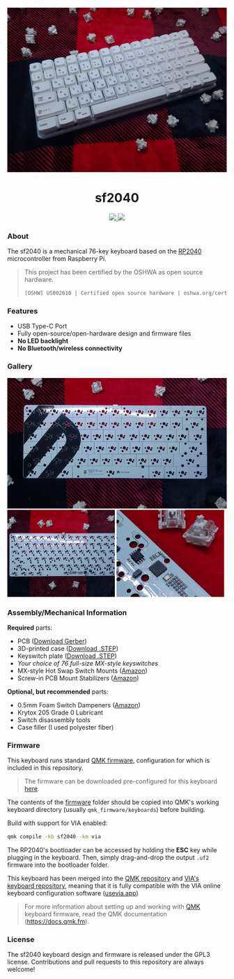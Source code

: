 ![](./images/Top.jpg)

<h1 align="center">sf2040</h1>

<p align="center">
    <a href="https://certification.oshwa.org/us002610.html">
        <img src="https://img.shields.io/badge/OSHWA%20Certification-US002610-FF4444?style=flat&labelColor=333333">
    </a>
    <a href="https://qmk.fm/">
        <img src="https://img.shields.io/badge/Powered%20by-QMK-FFFFFF?style=flat&labelColor=333333">
    </a>
</p>

### About
The sf2040 is a mechanical 76-key keyboard based on the [RP2040](https://datasheets.raspberrypi.com/rp2040/rp2040-datasheet.pdf) microcontroller from Raspberry Pi.

> This project has been certified by the OSHWA as open source hardware.
>
> ```html
> [OSHW] US002610 | Certified open source hardware | oshwa.org/cert
> ```

### Features

- USB Type-C Port
- Fully open-source/open-hardware design and firmware files
- **No LED backlight**
- **No Bluetooth/wireless connectivity**

### Gallery

<img style="width: 100%; height: 300px; object-fit: cover;" src="./images/PCB_Top.jpg">
<div float="center">
    <img style="width: 49%; height: 200px; object-fit: cover;" src="./images/PCB_Bottom.jpg">
    <img style="width: 49%; height: 200px; object-fit: cover;" src="./images/RP2040.jpg">
</div>

### Assembly/Mechanical Information

**Required** parts:

- PCB ([Download Gerber](/pcb/Gerber/Gerber.zip))
- 3D-printed case ([Download .STEP](/case/Case.step))
- Keyswitch plate ([Download .STEP](/plate/Plate.step))
- _Your choice of 76 full-size MX-style keyswitches_
- MX-style Hot Swap Switch Mounts ([Amazon](https://www.amazon.com/gp/product/B0B4W9YMGM))
- Screw-in PCB Mount Stabilizers ([Amazon](https://www.amazon.com/gp/product/B0CN38CXQ3))

**Optional, but recommended** parts:

- 0.5mm Foam Switch Dampeners ([Amazon](https://www.amazon.com/gp/product/B0B942VCMV))
- Krytox 205 Grade 0 Lubricant
- Switch disassembly tools
- Case filler (I used polyester fiber)

### Firmware

This keyboard runs standard [QMK firmware](https://docs.qmk.fm/#/), configuration for which is included in this repository.

> The firmware can be downloaded pre-configured for this keyboard [here](/firmware/builds/sf2040.uf2).

The contents of the [firmware](/firmware) folder should be copied into QMK's working keyboard directory (usually `qmk_firmware/keyboards`) before building.

Build with support for VIA enabled:

```sh
qmk compile -kb sf2040 -km via
```

The RP2040's bootloader can be accessed by holding the **ESC** key while plugging in the keyboard. Then, simply drag-and-drop the output `.uf2` firmware into the bootloader folder.

This keyboard has been merged into the [QMK repository](https://github.com/qmk/qmk_firmware/tree/master/keyboards) and [VIA's keyboard repository](https://github.com/the-via/keyboards), meaning that it is fully compatible with the VIA online keyboard configuration software ([usevia.app](https://usevia.app))

> For more information about setting up and working with [QMK](https://docs.qmk.fm/#/) keyboard firmware, read the QMK documentation (https://docs.qmk.fm).

### License

The sf2040 keyboard design and firmware is released under the GPL3 license. Contributions and pull requests to this repository are always welcome!
